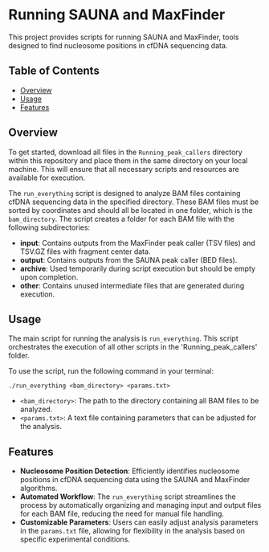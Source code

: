 # Running SAUNA and MaxFinder

This project provides scripts for running SAUNA and MaxFinder, tools designed to find nucleosome positions in cfDNA sequencing data.

## Table of Contents

- [Overview](#overview)
- [Usage](#usage)
- [Features](#features)

## Overview

To get started, download all files in the `Running_peak_callers` directory within this repository and place them in the same directory on your local machine. This will ensure that all necessary scripts and resources are available for execution.

The `run_everything` script is designed to analyze BAM files containing cfDNA sequencing data in the specified directory. These BAM files must be sorted by coordinates and should all be located in one folder, which is the `bam_directory`. The script creates a folder for each BAM file with the following subdirectories:
- **input**: Contains outputs from the MaxFinder peak caller (TSV files) and TSV.GZ files with fragment center data.
- **output**: Contains outputs from the SAUNA peak caller (BED files).
- **archive**: Used temporarily during script execution but should be empty upon completion.
- **other**: Contains unused intermediate files that are generated during execution.

## Usage

The main script for running the analysis is `run_everything`. This script orchestrates the execution of all other scripts in the 'Running_peak_callers' folder. 

To use the script, run the following command in your terminal: 

```./run_everything <bam_directory> <params.txt>```


- `<bam_directory>`: The path to the directory containing all BAM files to be analyzed.
- `<params.txt>`: A text file containing parameters that can be adjusted for the analysis.

## Features

- **Nucleosome Position Detection**: Efficiently identifies nucleosome positions in cfDNA sequencing data using the SAUNA and MaxFinder algorithms.
- **Automated Workflow**: The `run_everything` script streamlines the process by automatically organizing and managing input and output files for each BAM file, reducing the need for manual file handling.
- **Customizable Parameters**: Users can easily adjust analysis parameters in the `params.txt` file, allowing for flexibility in the analysis based on specific experimental conditions.


